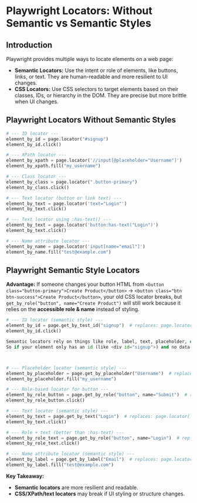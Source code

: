 # Playwright Locators: Without Semantic vs Semantic Styles

## Introduction

Playwright provides multiple ways to locate elements on a web page:
- **Semantic Locators:** Use the intent or role of elements, like buttons, links, or text. They are human-readable and more resilient to UI changes.
- **CSS Locators:** Use CSS selectors to target elements based on their classes, IDs, or hierarchy in the DOM. They are precise but more brittle when UI changes.

## Playwright Locators Without Semantic Styles

```python
# --- ID locator ---
element_by_id = page.locator("#signup")
element_by_id.click()

# --- XPath locator ---
element_by_xpath = page.locator('//input[@placeholder="Username"]')
element_by_xpath.fill("my_username")

# --- Class locator ---
element_by_class = page.locator(".button-primary")
element_by_class.click()

# --- Text locator (button or link text) ---
element_by_text = page.locator('text="Login"')
element_by_text.click()

# --- Text locator using :has-text() ---
element_by_text = page.locator('button:has-text("Login")')
element_by_text.click()

# --- Name attribute locator ---
element_by_name = page.locator('input[name="email"]')
element_by_name.fill("test@example.com")
```

## Playwright Semantic Style Locators

**Advantage:**
If someone changes your button HTML from `<button class="button-primary">Create Product</button>` → `<button class="btn btn-success">Create Product</button>`, your old CSS locator breaks, but `get_by_role("button", name="Create Product")` will still work because it relies on the **accessible role & name** instead of styling.

```python
# --- ID locator (semantic style) ---
element_by_id = page.get_by_test_id("signup")  # replaces: page.locator("#signup")
element_by_id.click()

Semantic locators rely on things like role, label, text, placeholder, or data-testid. They do not automatically use the id attribute in the DOM.
So if your element only has an id (like <div id="signup">) and no data-testid, you cannot use get_by_test_id(). You have to use a standard locator:



# --- Placeholder locator (semantic style) ---
element_by_placeholder = page.get_by_placeholder("Username")  # replaces: page.locator('//input[@placeholder="Username"]')
element_by_placeholder.fill("my_username")

# --- Role-based locator for button ---
element_by_role_button = page.get_by_role("button", name="Submit")  # replaces: page.locator(".button-primary") if button text is "Submit"
element_by_role_button.click()

# --- Text locator (semantic style) ---
element_by_text = page.get_by_text("Login")  # replaces: page.locator('text="Login"')
element_by_text.click()

# --- Role + text (better than :has-text) ---
element_by_role_text = page.get_by_role("button", name="Login")  # replaces: page.locator('button:has-text("Login")')
element_by_role_text.click()

# --- Name attribute locator (semantic style) ---
element_by_label = page.get_by_label("Email")  # replaces: page.locator('input[name="email"]')
element_by_label.fill("test@example.com")
```

**Key Takeaway:**
- **Semantic locators** are more resilient and readable.
- **CSS/XPath/text locators** may break if UI styling or structure changes.



